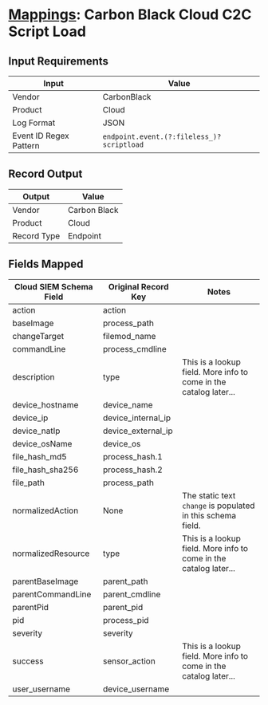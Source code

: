 # [Mappings](README.md): Carbon Black Cloud C2C Script Load

## Input Requirements

|Input|Value|
|-----|-----|
|Vendor|CarbonBlack|
|Product|Cloud|
|Log Format|JSON|
|Event ID Regex Pattern|`endpoint.event.(?:fileless_)?scriptload`|

## Record Output

|Output|Value|
|------|-----|
|Vendor|Carbon Black|
|Product|Cloud|
|Record Type|Endpoint|

## Fields Mapped

|Cloud SIEM Schema Field|Original Record Key|Notes|
|-----------------------|-------------------|-----|
|action|action||
|baseImage|process_path||
|changeTarget|filemod_name||
|commandLine|process_cmdline||
|description|type|This is a lookup field. More info to come in the catalog later...|
|device_hostname|device_name||
|device_ip|device_internal_ip||
|device_natIp|device_external_ip||
|device_osName|device_os||
|file_hash_md5|process_hash.1||
|file_hash_sha256|process_hash.2||
|file_path|process_path||
|normalizedAction|None|The static text `change` is populated in this schema field.|
|normalizedResource|type|This is a lookup field. More info to come in the catalog later...|
|parentBaseImage|parent_path||
|parentCommandLine|parent_cmdline||
|parentPid|parent_pid||
|pid|process_pid||
|severity|severity||
|success|sensor_action|This is a lookup field. More info to come in the catalog later...|
|user_username|device_username||

